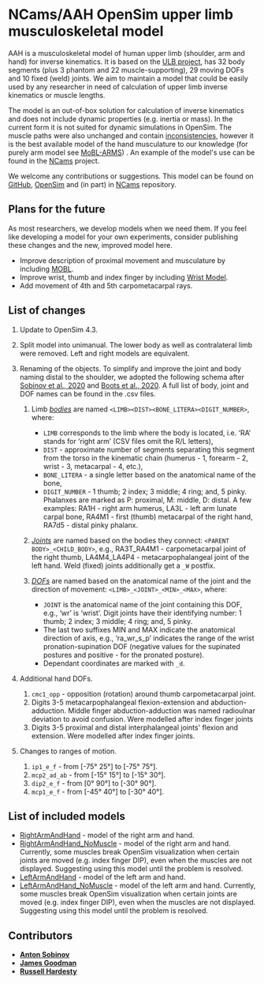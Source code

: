 # NCams/AAH OpenSim upper limb musculoskeletal model

AAH is a musculoskeletal model of human upper limb (shoulder, arm and hand) for inverse kinematics. It is based on the [ULB project](https://simtk.org/projects/ulb_project), has 32 body segments (plus 3 phantom and 22 muscle-supporting), 29 moving DOFs and 10 fixed (weld) joints. We aim to maintain a model that could be easily used by any researcher in need of calculation of upper limb inverse kinematics or muscle lengths.

The model is an out-of-box solution for calculation of inverse kinematics and does not include dynamic properties (e.g. inertia or mass). In the current form it is not suited for dynamic simulations in OpenSim. The muscle paths were also unchanged and contain [inconsistencies](https://www.biorxiv.org/content/10.1101/2020.05.29.124644), however it is the best available model of the hand musculature to our knowledge (for purely arm model see [MoBL-ARMS](https://simtk.org/projects/upexdyn)) . An example of the model's use can be found in the [NCams](https://github.com/CMGreenspon/NCams) project. 

We welcome any contributions or suggestions. This model can be found on [GitHub](), [OpenSim]() and (in part) in [NCams]() repository. 

## Plans for the future

As most researchers, we develop models when we need them. If you feel like developing a model for your own experiments, consider publishing these changes and the new, improved model here.

* Improve description of proximal movement and musculature by including [MOBL](https://simtk.org/projects/upexdyn).
* Improve wrist, thumb and index finger by including [Wrist Model](https://simtk.org/projects/wrist-model).
* Add movement of 4th and 5th carpometacarpal rays.

## List of changes

1. Update to OpenSim 4.3.
2. Split model into unimanual. The lower body as well as contralateral limb were removed. Left and right models are equivalent.
3. Renaming of the objects. To simplify and improve the joint and body naming distal to the shoulder, we adopted the following schema after [Sobinov et al., 2020](https://journals.plos.org/ploscompbiol/article?id=10.1371/journal.pcbi.1008350) and [Boots et al., 2020](https://www.biorxiv.org/content/10.1101/2020.05.29.124644). A full list of body, joint and DOF names can be found in the .csv files.

    1. Limb [_bodies_](AAH%20Model/bodies.csv) are named `<LIMB><DIST><BONE_LITERA><DIGIT_NUMBER>`, where:

        * `LIMB` corresponds to the limb where the body is located, i.e. ‘RA’ stands for ‘right arm’ (CSV files omit the R/L letters), 
        * `DIST` - approximate number of segments separating this segment from the torso in the kinematic chain (humerus - 1, forearm - 2, wrist - 3, metacarpal - 4, etc.), 
        * `BONE_LITERA` - a single letter based on the anatomical name of the bone, 
        * `DIGIT_NUMBER` - 1 thumb; 2 index; 3 middle; 4 ring; and, 5 pinky. Phalanxes are marked as P: proximal, M: middle, D: distal. 
    A few examples: RA1H - right arm humerus, LA3L - left arm lunate carpal bone, RA4M1 - first (thumb) metacarpal of the right hand, RA7d5 - distal pinky phalanx.
    2. [_Joints_](AAH%20Model/joints.csv) are named based on the bodies they connect: `<PARENT BODY>_<CHILD_BODY>`, e.g., RA3T_RA4M1 - carpometacarpal joint of the right thumb, LA4M4_LA4P4 - metacarpophalangeal joint of the left hand. Weld (fixed) joints additionally get a `_W` postfix.
    3. [_DOFs_](AAH%20Model/dofs.csv) are named based on the anatomical name of the joint and the direction of movement: `<LIMB>_<JOINT>_<MIN>_<MAX>`, where:

        * `JOINT` is the anatomical name of the joint containing this DOF, e.g., ‘wr’ is ‘wrist’. Digit joints have their identifying number: 1 thumb; 2 index; 3 middle; 4 ring; and, 5 pinky. 
        * The last two suffixes MIN and MAX indicate the anatomical direction of axis, e.g., ‘ra_wr_s_p’ indicates the range of the wrist pronation-supination DOF (negative values for the supinated postures and positive - for the pronated posture). 
        * Dependant coordinates are marked with `_d`.
4. Additional hand DOFs.
    1. `cmc1_opp` - opposition (rotation) around thumb carpometacarpal joint.
    2. Digits 3-5 metacarpophalangeal flexion-extension and abduction-adduction. Middle finger abduction-adduction was named radioulnar deviation to avoid confusion. Were modelled after index finger joints
    3. Digits 3-5 proximal and distal interphalangeal joints' flexion and extension. Were modelled after index finger joints.
5. Changes to ranges of motion.
    1. `ip1_e_f` - from \[-75° 25°\] to \[-75° 75°\].
    2. `mcp2_ad_ab` - from \[-15° 15°\] to \[-15° 30°\].
    3. `dip2_e_f` - from \[0° 90°\] to \[-30° 90°\].
    4. `mcp1_e_f` - from \[-45° 40°\] to \[-30° 40°\].

## List of included models

* [RightArmAndHand](AAH%20Model/RightArmAndHand.osim) - model of the right arm and hand.
* [RightArmAndHand_NoMuscle](AAH%20Model/RightArmAndHand_NoMuscle.osim) - model of the right arm and hand. Currently, some muscles break OpenSim visualization when certain joints are moved (e.g. index finger DIP), even when the muscles are not displayed. Suggesting using this model until the problem is resolved.
* [LeftArmAndHand](AAH%20Model/LeftArmAndHand.osim) - model of the left arm and hand.
* [LeftArmAndHand_NoMuscle](AAH%20Model/LeftArmAndHand_NoMuscle.osim) - model of the left arm and hand. Currently, some muscles break OpenSim visualization when certain joints are moved (e.g. index finger DIP), even when the muscles are not displayed. Suggesting using this model until the problem is resolved.

## Contributors

- [**Anton Sobinov**](https://github.com/nishbo)
- [**James Goodman**]()
- [**Russell Hardesty**]()
